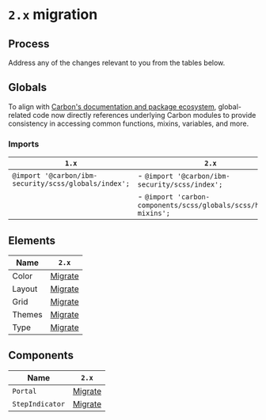 # `2.x` migration

## Process

Address any of the changes relevant to you from the tables below.

## Globals

To align with [Carbon's documentation and package ecosystem](https://github.com/carbon-design-system/carbon#getting-started), global-related code now directly references underlying Carbon modules to provide consistency in accessing common functions, mixins, variables, and more.

### Imports

| `1.x`                                                | `2.x`                                                            |
| ---------------------------------------------------- | ---------------------------------------------------------------- |
| `@import '@carbon/ibm-security/scss/globals/index';` | - `@import '@carbon/ibm-security/scss/index';`                   |
|                                                      | - `@import 'carbon-components/scss/globals/scss/helper-mixins';` |

## Elements

| Name   | `2.x`                |
| ------ | -------------------- |
| Color  | [Migrate](color.md)  |
| Layout | [Migrate](layout.md) |
| Grid   | [Migrate](grid.md)   |
| Themes | [Migrate](themes.md) |
| Type   | [Migrate](type.md)   |

## Components

| Name            | `2.x`                                                             |
| --------------- | ----------------------------------------------------------------- |
| `Portal`        | [Migrate](../../../src/components/Portal/migration/2.x.md)        |
| `StepIndicator` | [Migrate](../../../src/components/StepIndicator/migration/2.x.md) |
